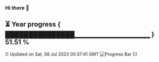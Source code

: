 ### Hi there 👋
⏳ Year progress { ███████████████▁▁▁▁▁▁▁▁▁▁▁▁▁▁▁ } 51.51 %
---
⏰ Updated on Sat, 08 Jul 2023 00:37:41 GMT
![Progress Bar CI](https://github.com/Moyi321/Moyi321/workflows/Progress%20Bar%20CI/badge.svg)
